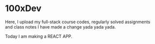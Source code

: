 # 100xDev
Here, I upload my full-stack course codes, regularly solved assignments and class notes
I have made a change yada yada yada.

Today I am making a REACT APP.